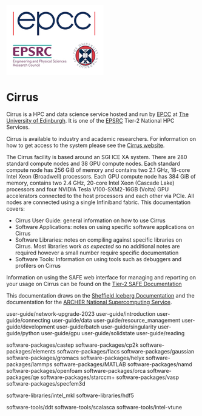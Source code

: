 <img src="images/epcc_uoe_epsrc.png" class="align-right" alt="image" />

# Cirrus

Cirrus is a HPC and data science service hosted and run by
[EPCC](http://www.epcc.ed.ac.uk) at [The University of
Edinburgh](http://www.ed.ac.uk). It is one of the
[EPSRC](http://www.epsrc.ac.uk) Tier-2 National HPC Services.

Cirrus is available to industry and academic researchers. For
information on how to get access to the system please see the [Cirrus
website](http://www.cirrus.ac.uk).

The Cirrus facility is based around an SGI ICE XA system. There are 280
standard compute nodes and 38 GPU compute nodes. Each standard compute
node has 256 GiB of memory and contains two 2.1 GHz, 18-core Intel Xeon
(Broadwell) processors. Each GPU compute node has 384 GiB of memory,
contains two 2.4 GHz, 20-core Intel Xeon (Cascade Lake) processors and
four NVIDIA Tesla V100-SXM2-16GB (Volta) GPU accelerators connected to
the host processors and each other via PCIe. All nodes are connected
using a single Infiniband fabric. This documentation covers:

- Cirrus User Guide: general information on how to use Cirrus
- Software Applications: notes on using specific software applications
  on Cirrus
- Software Libraries: notes on compiling against specific libraries on
  Cirrus. Most libraries work *as expected* so no additional notes are
  required however a small number require specific documentation
- Software Tools: Information on using tools such as debuggers and
  profilers on Cirrus

Information on using the SAFE web interface for managing and reporting
on your usage on Cirrus can be found on the [Tier-2 SAFE
Documentation](http://tier2-safe.readthedocs.io/en/latest/)

This documentation draws on the [Sheffield Iceberg
Documentation](https://github.com/rcgsheffield/sheffield_hpc) and the
documentation for the [ARCHER National Supercomputing
Service](http://www.archer.ac.uk).

<div class="toctree" maxdepth="2" caption="Cirrus User Guide">

user-guide/network-upgrade-2023 user-guide/introduction
user-guide/connecting user-guide/data user-guide/resource_management
user-guide/development user-guide/batch user-guide/singularity
user-guide/python user-guide/gpu user-guide/solidstate
user-guide/reading

</div>

<div class="toctree" maxdepth="2" caption="Software Applications">

software-packages/castep software-packages/cp2k
software-packages/elements software-packages/flacs
software-packages/gaussian software-packages/gromacs
software-packages/helyx software-packages/lammps
software-packages/MATLAB software-packages/namd
software-packages/openfoam software-packages/orca software-packages/qe
software-packages/starccm+ software-packages/vasp
software-packages/specfem3d

</div>

<div class="toctree" maxdepth="2" caption="Software Libraries">

software-libraries/intel_mkl software-libraries/hdf5

</div>

<div class="toctree" maxdepth="2" caption="Software Tools">

software-tools/ddt software-tools/scalasca software-tools/intel-vtune

</div>
